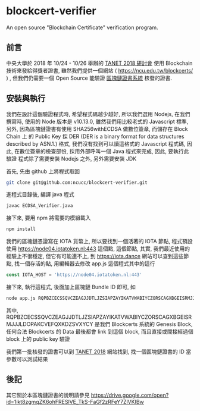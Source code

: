 # blockcert-verifier
An open source "Blockchain Certificate" verification program.

前言
---
中央大學於 2018 年 10/24 - 10/26 舉辦的 [TANET 2018 研討會](https://tanet2018.ncu.edu.tw) 使用 Blockchain 技術來發給得獎者證書,
雖然我們提供一個網站 ( https://ncu.edu.tw/blockcerts/ ) , 但我們仍需要一個 Open Source 能驗證
[區塊鏈證書系統](https://ncu.edu.tw/blockcerts/)  核發的證書.

安裝與執行
--------
我們在設計這個驗證程式時, 希望程式碼越少越好, 所以我們選用 Nodejs, 在我們撰寫時, 使用的 Node 版本是 v10.13.0, 雖然我們用比較老式的 Javascript 標準, 另外, 因為區塊鏈證書有使用 SHA256withECDSA 做數位簽章, 而儲存在 Block Chain 上
的 Public Key 採 DER (DER is a binary format for data structures described by ASN.1.) 格式, 
我們沒有找到可以讀這格式的 Javascript 程式碼, 因此, 在數位簽章的檢查部份, 採用外部呼叫一個 Java 程式來完成, 因此, 要執行此驗證
程式除了需要安裝 Nodejs 之外, 另外需要安裝 JDK

首先, 先由 github 上將程式取回
```bash
git clone git@github.com:ncucc/blockcert-verifier.git
```
進程式目錄後, 編譯 java 程式
```bash
javac ECDSA_Verifier.java
```
接下來, 要用 npm 將需要的模組載入
```bash
npm install
```
我們的區塊鏈憑證寫在 IOTA 貨幣上, 所以要找到一個活著的 IOTA 節點, 程式預設使用 https://node04.iotatoken.nl:443 這個點,
這個節點, 其實, 我們最近使用的經驗上不很穩定, 但它有可能連不上, 到 https://iota.dance 網站可以查到這些節點,
找一個存活的點, 用編輯器去修改 app.js 這個程式其中的這行
```javascript
const IOTA_HOST = 'https://node04.iotatoken.nl:443'
```
接下來, 執行這程式, 後面加上區塊鏈 Bundle ID 即可, 如
```bash
node app.js RQPBZCECSSQVCZEAGJJDTLJZSIAPZAYIKATVWABIYCZORSCAGXBGEISRMJJJLDOPAKCVEFQXKDZSVXYCY
```
其中, RQPBZCECSSQVCZEAGJJDTLJZSIAPZAYIKATVWABIYCZORSCAGXBGEISRMJJJLDOPAKCVEFQXKDZSVXYCY 是我們 Blockcerts 系統的
Genesis Block, 任何合法 Blockcerts 的 Data 最後都會 link 到這個 block, 而且直接或間接經過個 block 上的 public key 驗證

我們第一批核發的證書可以到 [TANET 2018](https://cis.ncu.edu.tw/SeminarSys/activity/TANET2018/news/32) 網站找到,
找一個區塊鏈證書的 ID 當參數可以測試結果


後記
---
其它關於本區塊鏈證書的說明請參見 https://drive.google.com/open?id=1ikt8zgmqZK6ohFRESlVE_TkS-FaGf2zRFeY7ZlVKIBw

